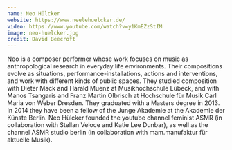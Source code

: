 ```yaml
---
name: Neo Hülcker
website: https://www.neelehuelcker.de/
video: https://www.youtube.com/watch?v=y1KmEZzStIM
image: neo-huelcker.jpg
credit: David Beecroft
---
```

Neo is a composer performer whose work focuses on music as anthropological research in everyday life environments. Their compositions evolve as situations, performance-installations, actions and interventions, and work with different kinds of public spaces. They studied composition with Dieter Mack and Harald Muenz at Musikhochschule Lübeck, and with Manos Tsangaris and Franz Martin Olbrisch at Hochschule für Musik Carl Maria von Weber Dresden. They graduated with a Masters degree in 2013. In 2014 they have been a fellow of the Junge Akademie at the Akademie der Künste Berlin. Neo Hülcker founded the youtube channel feminist ASMR (in collaboration with Stellan Veloce and Katie Lee Dunbar), as well as the channel ASMR studio berlin (in collaboration with mam.manufaktur für aktuelle Musik).
